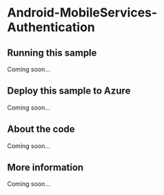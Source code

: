 # Android-MobileServices-Authentication

## Running this sample
Coming soon...
## Deploy this sample to Azure
Coming soon...
## About the code
Coming soon...
## More information
Coming soon...